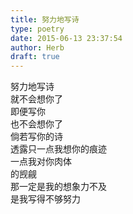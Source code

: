 ```yaml
---  
title: 努力地写诗  
type: poetry  
date: 2015-06-13 23:37:54  
author: Herb  
draft: true
---  
```

努力地写诗  
就不会想你了  
即便写你  
也不会想你了    
倘若写你的诗  
透露只一点我想你的痕迹  
一点我对你肉体  
的觊觎  
那一定是我的想象力不及  
是我写得不够努力